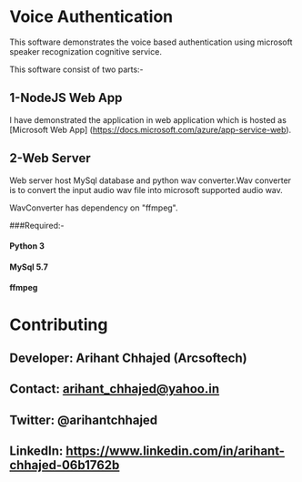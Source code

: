 # Voice Authentication

This software demonstrates the voice based authentication using microsoft speaker recognization cognitive service.

This software consist of two parts:-
## 1-NodeJS Web App

I have demonstrated the application in web application which is hosted as [Microsoft Web App]
(https://docs.microsoft.com/azure/app-service-web).

## 2-Web Server

Web server host MySql database and python wav converter.Wav converter is to convert the input audio wav file into microsoft supported audio wav.

WavConverter has dependency on "ffmpeg".

###Required:-
#### Python 3
#### MySql 5.7
#### ffmpeg



# Contributing

## Developer: Arihant Chhajed (Arcsoftech)
## Contact: arihant_chhajed@yahoo.in
## Twitter: @arihantchhajed
## LinkedIn: https://www.linkedin.com/in/arihant-chhajed-06b1762b
